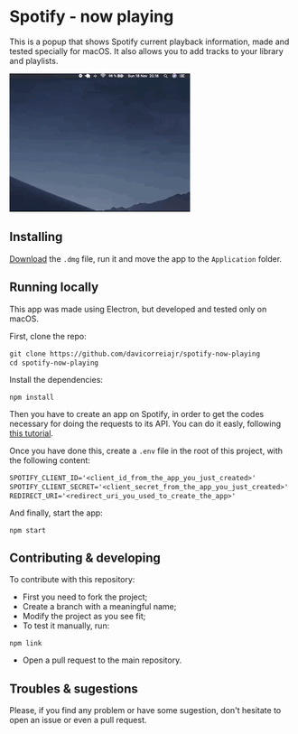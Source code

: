 # Spotify - now playing

This is a popup that shows Spotify current playback information, made and tested specially for macOS. It also allows you to add tracks to your library and playlists.

![](spotify-now-playing.gif)

## Installing

<a href="Spotify - now playing-0.1.0.dmg" download>Download</a> the `.dmg` file, run it and move the app to the `Application` folder.

## Running locally

This app was made using Electron, but developed and tested only on macOS.

First, clone the repo:
```
git clone https://github.com/davicorreiajr/spotify-now-playing
cd spotify-now-playing
```

Install the dependencies:
```
npm install
```
Then you have to create an app on Spotify, in order to get the codes necessary for doing the requests to its API. You can do it easly, following [this tutorial](https://developer.spotify.com/documentation/general/guides/app-settings/#register-your-app).

Once you have done this, create a `.env` file in the root of this project, with the following content:
```
SPOTIFY_CLIENT_ID='<client_id_from_the_app_you_just_created>'
SPOTIFY_CLIENT_SECRET='<client_secret_from_the_app_you_just_created>'
REDIRECT_URI='<redirect_uri_you_used_to_create_the_app>'
```

And finally, start the app:
```
npm start
```

## Contributing & developing

To contribute with this repository:
 - First you need to fork the project;
 - Create a branch with a meaningful name;
 - Modify the project as you see fit;
 - To test it manually, run:
 ```
 npm link
 ```
 - Open a pull request to the main repository.


## Troubles & sugestions

Please, if you find any problem or have some sugestion, don't hesitate to open an issue or even a pull request.
